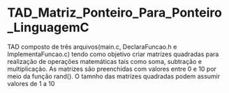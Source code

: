 # TAD_Matriz_Ponteiro_Para_Ponteiro_LinguagemC
TAD composto de três arquivos(main.c, DeclaraFuncao.h e ImplementaFuncao.c) tendo como objetivo criar matrizes quadradas para realização de
operações matemáticas tais como soma, subtração e multiplicação. As matrizes são preenchidas com valores entre 0 e 10 por meio da função rand(). O tamnho
das matrizes quadradas podem assumir valores de 1 a 10
